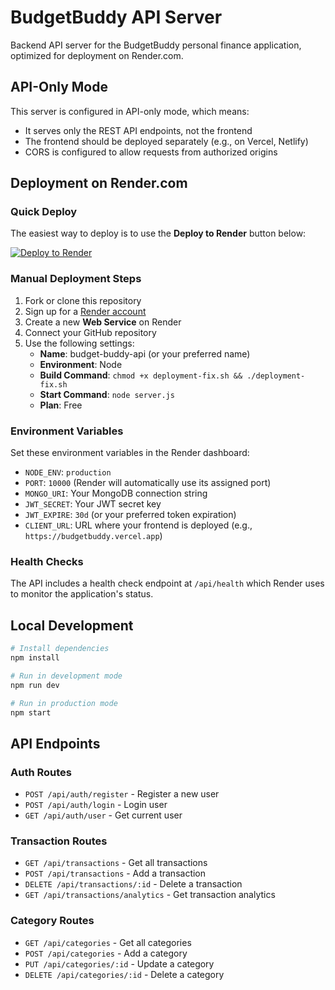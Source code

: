 # BudgetBuddy API Server

Backend API server for the BudgetBuddy personal finance application, optimized for deployment on Render.com.

## API-Only Mode

This server is configured in API-only mode, which means:
- It serves only the REST API endpoints, not the frontend
- The frontend should be deployed separately (e.g., on Vercel, Netlify)
- CORS is configured to allow requests from authorized origins

## Deployment on Render.com

### Quick Deploy

The easiest way to deploy is to use the **Deploy to Render** button below:

[![Deploy to Render](https://render.com/images/deploy-to-render-button.svg)](https://render.com/deploy)

### Manual Deployment Steps

1. Fork or clone this repository
2. Sign up for a [Render account](https://render.com)
3. Create a new **Web Service** on Render
4. Connect your GitHub repository
5. Use the following settings:
   - **Name**: budget-buddy-api (or your preferred name)
   - **Environment**: Node
   - **Build Command**: `chmod +x deployment-fix.sh && ./deployment-fix.sh`
   - **Start Command**: `node server.js`
   - **Plan**: Free

### Environment Variables

Set these environment variables in the Render dashboard:

- `NODE_ENV`: `production`
- `PORT`: `10000` (Render will automatically use its assigned port)
- `MONGO_URI`: Your MongoDB connection string
- `JWT_SECRET`: Your JWT secret key
- `JWT_EXPIRE`: `30d` (or your preferred token expiration)
- `CLIENT_URL`: URL where your frontend is deployed (e.g., `https://budgetbuddy.vercel.app`)

### Health Checks

The API includes a health check endpoint at `/api/health` which Render uses to monitor the application's status.

## Local Development

```bash
# Install dependencies
npm install

# Run in development mode
npm run dev

# Run in production mode
npm start
```

## API Endpoints

### Auth Routes
- `POST /api/auth/register` - Register a new user
- `POST /api/auth/login` - Login user
- `GET /api/auth/user` - Get current user

### Transaction Routes
- `GET /api/transactions` - Get all transactions
- `POST /api/transactions` - Add a transaction
- `DELETE /api/transactions/:id` - Delete a transaction
- `GET /api/transactions/analytics` - Get transaction analytics

### Category Routes
- `GET /api/categories` - Get all categories
- `POST /api/categories` - Add a category
- `PUT /api/categories/:id` - Update a category
- `DELETE /api/categories/:id` - Delete a category 